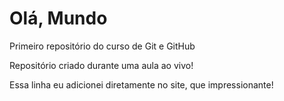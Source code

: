 # Olá, Mundo

 Primeiro repositório do curso de Git e GitHub

 Repositório criado durante uma aula ao vivo!

Essa linha eu adicionei diretamente no site, que impressionante!
